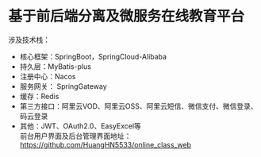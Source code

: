 # 基于前后端分离及微服务在线教育平台 
涉及技术栈：
* 核心框架：SpringBoot，SpringCloud-Alibaba  
* 持久层：MyBatis-plus  
* 注册中心：Nacos  
* 服务网关： SpringGateway  
* 缓存：Redis  
* 第三方接口：阿里云VOD、阿里云OSS、阿里云短信、微信支付、微信登录、码云登录  
* 其他：JWT、OAuth2.0、EasyExcel等  
前台用户界面及后台管理界面地址：https://github.com/HuangHN5533/online_class_web  
